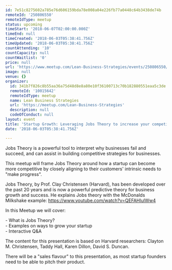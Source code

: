 ```yaml
---
id: 7e51c8275602a785e76d606159bda78e008a04e226fb77a0448c64b3438de74b
remoteId: '250806550'
remoteIdType: meetup
status: upcoming
timeStart: '2018-06-07T02:00:00.000Z'
timeEnd: null
timeCreated: '2018-06-03T05:38:41.756Z'
timeUpdated: '2018-06-03T05:38:41.756Z'
countAttending: '10'
countCapacity: null
countWaitlist: '0'
price: null
url: 'https://www.meetup.com/Lean-Business-Strategies/events/250806550/'
image: null
venue: {}
organizer:
  id: 341b7f826c8b55aa36a75d48d8e8a80e10f36100713c70b182880551eaa5c3de
  remoteId: '10015642'
  remoteIdType: meetup
  name: Lean Business Strategies
  url: 'https://meetup.com/Lean-Business-Strategies'
  description: null
  codeOfConduct: null
layout: event
title: 'Startup Growth: Leveraging Jobs Theory to increase your competitiveness'
date: '2018-06-03T05:38:41.756Z'

---
```

<p>Jobs Theory is a powerful tool to interpret why businesses fail and succeed, and can assist in building competitive strategies for businesses.</p> <p>This meetup will frame Jobs Theory around how a startup can become more competitive by closely aligning to their customers' intrinsic needs to "make progress".</p> <p>Jobs Theory, by Prof. Clay Christensen (Harvard), has been developed over the past 20 years and is now a powerful predictive theory for business growth and success. He explains Jobs theory with the McDonalds Milkshake example: <a href="https://www.youtube.com/watch?v=QEFAHIulWw4" class="embedded">https://www.youtube.com/watch?v=QEFAHIulWw4</a></p> <p>In this Meetup we will cover:</p> <p>- What is Jobs Theory?<br/>- Examples on ways to grow your startup<br/>- Interactive Q&amp;A</p> <p>The content for this presentation is based on Harvard researchers: Clayton M. Christensen, Taddy Hall, Karen Dillon, David S. Duncan.</p> <p>There will be a "sales flavour" to this presentation, as most startup founders need to be able to pitch their product.</p>
